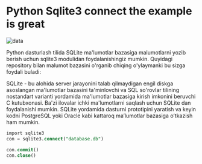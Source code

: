 # Python Sqlite3 connect the example is great

![data](https://github.com/themusharraf/PySqlite3-Lesson/assets/122869450/70c53cf1-6d05-4ebf-924c-bbf9ffa7298c)

Python dasturlash tilida SQLite ma'lumotlar bazasiga malumotlarni yozib berish uchun sqlite3 modulidan foydalanishingiz mumkin.
Quyidagi repository bilan malumot bazasini o'rganib chiqing o'ylaymanki bu sizga foydali buladi:


SQLite - bu alohida server jarayonini talab qilmaydigan engil diskga asoslangan ma'lumotlar bazasini 
ta'minlovchi va SQL so'rovlar tilining nostandart varianti yordamida ma'lumotlar bazasiga kirish 
imkonini beruvchi C kutubxonasi. Ba'zi ilovalar ichki ma'lumotlarni saqlash uchun SQLite dan foydalanishi mumkin.
SQLite yordamida dasturni prototipini yaratish va keyin kodni PostgreSQL yoki Oracle kabi kattaroq maʼlumotlar bazasiga oʻtkazish ham mumkin.

```sql
import sqlite3
con = sqlite3.connect("database.db")

con.commit()
con.close()
```

